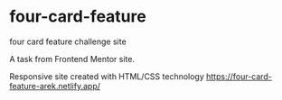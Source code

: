 # four-card-feature
four card feature challenge site

A task from Frontend Mentor site.


Responsive site created with HTML/CSS technology
https://four-card-feature-arek.netlify.app/

